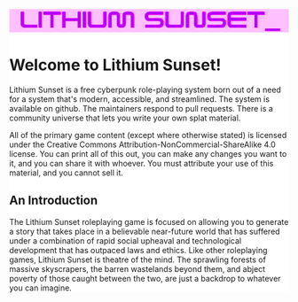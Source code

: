 <div markdown="1" style="background-color: white">
<img style="filter: invert(17%) sepia(90%) saturate(5999%) hue-rotate(275deg) brightness(105%) contrast(136%);"  src="img/logo.svg" />

# Welcome to Lithium Sunset!

Lithium Sunset is a free cyberpunk role-playing system born out of a need for a system that's modern, accessible, and streamlined.
The system is available on github.  The maintainers respond to pull requests.  There is a community universe that lets you write your own splat material.

All of the primary game content (except where otherwise stated) is licensed under the Creative Commons Attribution-NonCommercial-ShareAlike 4.0 license.  You can print all of this out, you can make any changes you want to it, and you can share it with whoever.  You must attribute your use of this material, and you cannot sell it.

## An Introduction

The Lithium Sunset roleplaying game is focused on allowing you to generate a story that takes place in a believable near-future world that has suffered under a combination of rapid social upheaval and technological development that has outpaced laws and ethics.  Like other roleplaying games, Lithium Sunset is theatre of the mind.  The sprawling forests of massive skyscrapers, the barren wastelands beyond them, and abject poverty of those caught between the two, are just a backdrop to whatever you can imagine.

</div>
